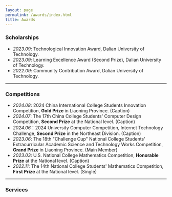 ```yaml
---
layout: page
permalink: /awards/index.html
title: Awards
---
```


### Scholarships
- *2023.09*: Technological Innovation Award, Dalian University of Technology.
- *2023.09*: Learning Excellence Award (Second Prize), Dalian University of Technology.
- *2022.09*: Community Contribution Award, Dalian University of Technology.

---

### Competitions
- *2024.08*: 2024 China International College Students Innovation Competition, **Gold Prize** in Liaoning Province. (Caption)
- *2024.07*: The 17th China College Students' Computer Design Competition, **Second Prize** at the National level. (Caption)
- *2024.06*：2024 University Computer Competition, Internet Technology Challenge, **Second Prize** in the Northeast Division. (Caption)
- *2023.06*: The 18th "Challenge Cup" National College Students' Extracurricular Academic Science and Technology Works Competition, **Grand Prize** in Liaoning Province. (Main Member)
- *2023.03*: U.S. National College Mathematics Competition, **Honorable Prize** at the National level. (Caption)
- *2022.11*:  The 14th National College Students' Mathematics Competition, **First Prize** at the National level. (Single)

---

### Services

